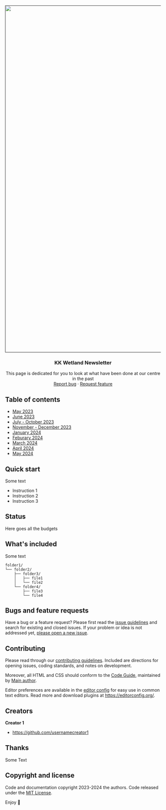 <p align="center">
  <a href="">
    <img src="[https://github.com/kkwrs/kkwrs.github.io/blob/main/SWCS%20Logo.jpg]" alt="SWCS Logo.jpeg" width=2200 height=1122>
  </a>

  <h3 align="center">KK Wetland Newsletter</h3>

  <p align="center">
    This page is dedicated for you to look at what have been done at our centre in the past 
    <br>
    <a href="https://reponame/issues/new?template=bug.md">Report bug</a>
    ·
    <a href="https://reponame/issues/new?template=feature.md&labels=feature">Request feature</a>
  </p>
</p>


## Table of contents

- [May 2023](https://drive.google.com/file/d/105Na1p05wuJOvBMcW9ubU5JJnJ8927Yk/view?usp=sharing)
- [June 2023](https://drive.google.com/file/d/1Qe2O5U_D3lXia16YvO9p2-WUbmvTs4Og/view?usp=sharing)
- [July - October 2023](https://drive.google.com/file/d/1Hcezi-nBfCepWx-AihU25502IVdXyQky/view?usp=sharing)
- [November - December 2023](https://drive.google.com/file/d/1Yg8U9kT44ZWfdS6UFDnwnq6eOa2pN4-o/view?usp=sharing)
- [January 2024](https://drive.google.com/file/d/1W7TnfCgpSyeAKcoMosY5v1gTsxE33x11/view?usp=sharing)
- [Feburary 2024](https://drive.google.com/file/d/144pbHmB-zj0idvpZtrTRLKYVhZa_mJj_/view?usp=sharing)
- [March 2024](https://drive.google.com/file/d/128izCv2ANupifAkZQNFvgxCUc80gGXZT/view?usp=sharing)
- [April 2024](https://drive.google.com/file/d/1GfYf7I4vWagVP9jfagROwPoQMfiV63Ho/view?usp=sharing)
- [May 2024](https://drive.google.com/file/d/13-ncFM5KKM7uLjUN5NUAtVo8eL-6lQ-F/view?usp=sharing)


## Quick start

Some text

- Instruction 1
- Instruction 2
- Instruction 3

## Status

Here goes all the budgets

## What's included

Some text

```text
folder1/
└── folder2/
    ├── folder3/
    │   ├── file1
    │   └── file2
    └── folder4/
        ├── file3
        └── file4
```

## Bugs and feature requests

Have a bug or a feature request? Please first read the [issue guidelines](https://reponame/blob/master/CONTRIBUTING.md) and search for existing and closed issues. If your problem or idea is not addressed yet, [please open a new issue](https://reponame/issues/new).

## Contributing

Please read through our [contributing guidelines](https://reponame/blob/master/CONTRIBUTING.md). Included are directions for opening issues, coding standards, and notes on development.

Moreover, all HTML and CSS should conform to the [Code Guide](https://github.com/mdo/code-guide), maintained by [Main author](https://github.com/usernamemainauthor).

Editor preferences are available in the [editor config](https://reponame/blob/master/.editorconfig) for easy use in common text editors. Read more and download plugins at <https://editorconfig.org/>.

## Creators

**Creator 1**

- <https://github.com/usernamecreator1>

## Thanks

Some Text

## Copyright and license

Code and documentation copyright 2023-2024 the authors. Code released under the [MIT License](https://reponame/blob/master/LICENSE).

Enjoy :metal:

